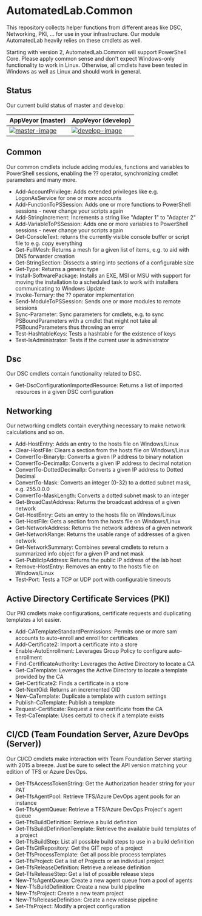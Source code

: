 # AutomatedLab.Common

This repository collects helper functions from different areas like DSC, Networking, PKI, ... for use in your infrastructure. Our module AutomatedLab heavily relies on these cmdlets as well.

Starting with version 2, AutomatedLab.Common will support PowerShell Core. Please apply common sense and don't expect Windows-only functionality to work in Linux. Otherwise, all cmdlets have been tested in Windows as well as Linux and should work in general.

## Status

Our current build status of master and develop:

| AppVeyor (master)        | AppVeyor (develop)       |
|--------------------------|--------------------------|
| [![master-image][]][master-site] | [![develop-image][]][master-site] |

[master-image]: https://ci.appveyor.com/api/projects/status/l6r33lbrxkcu76kw/branch/master?svg=true
[develop-image]: https://ci.appveyor.com/api/projects/status/l6r33lbrxkcu76kw/branch/develop?svg=true
[master-site]: https://ci.appveyor.com/project/AutomatedLab/AutomatedLab-Common

## Common

Our common cmdlets include adding modules, functions and variables to PowerShell sessions, enabling the ?? operator, synchronizing cmdlet parameters and many more.

- Add-AccountPrivilege: Adds extended privileges like e.g. LogonAsService for one or more accounts
- Add-FunctionToPSSession: Adds one or more functions to PowerShell sessions - never change your scripts again
- Add-StringIncrement: Increments a string like "Adapter 1" to "Adapter 2"
- Add-VariableToPSSession: Adds one or more variables to PowerShell sessions - never change your scripts again
- Get-ConsoleText: returns the currently visible console buffer or script file to e.g. copy everything
- Get-FullMesh: Returns a mesh for a given list of items, e.g. to aid with DNS forwarder creation
- Get-StringSection: Dissects a string into sections of a configurable size
- Get-Type: Returns a generic type
- Install-SoftwarePackage: Installs an EXE, MSI or MSU with support for moving the installation to a scheduled task to work with installers communicating to Windows Update
- Invoke-Ternary: the ?? operator implementation
- Send-ModuleToPSSession: Sends one or more modules to remote sessions
- Sync-Parameter: Sync parameters for cmdlets, e.g. to sync PSBoundParameters with a cmdlet that might not take all PSBoundParameters thus throwing an error
- Test-HashtableKeys: Tests a hashtable for the existence of keys
- Test-IsAdministrator: Tests if the current user is administrator

## Dsc

Our DSC cmdlets contain functionality related to DSC.

- Get-DscConfigurationImportedResource: Returns a list of imported resources in a given DSC configuration

## Networking

Our networking cmdlets contain everything necessary to make network calculations and so on.

- Add-HostEntry: Adds an entry to the hosts file on Windows/Linux
- Clear-HostFile: Clears a section from the hosts file on Windows/Linux
- ConvertTo-BinaryIp: Converts a given IP address to binary notation
- ConvertTo-DecimalIp: Converts a given IP address to decimal notation
- ConvertTo-DottedDecimalIp: Converts a given IP address to Dotted Decimal
- ConvertTo-Mask: Converts an integer (0-32) to a dotted subnet mask, e.g. 255.0.0.0
- ConvertTo-MaskLength: Converts a dotted subnet mask to an integer
- Get-BroadCastAddress: Returns the broadcast address of a given network
- Get-HostEntry: Gets an entry to the hosts file on Windows/Linux
- Get-HostFile: Gets a section from the hosts file on Windows/Linux
- Get-NetworkAddress: Returns the network address of a given network
- Get-NetworkRange: Returns the usable range of addresses of a given network
- Get-NetworkSummary: Combines several cmdlets to return a summarized info object for a given IP and net mask
- Get-PublicIpAddress: Returns the public IP address of the lab host
- Remove-HostEntry: Removes an entry to the hosts file on Windows/Linux
- Test-Port: Tests a TCP or UDP port with configurable timeouts

## Active Directory Certificate Services (PKI)

Our PKI cmdlets make configurations, certificate requests and duplicating templates a lot easier.

- Add-CATemplateStandardPermissions: Permits one or more sam accounts to auto-enroll and enroll for certificates
- Add-Certificate2: Import a certificate into a store
- Enable-AutoEnrollment: Leverages Group Policy to configure auto-enrollment
- Find-CertificateAuthority: Leverages the Active Directory to locate a CA
- Get-CaTemplate: Leverages the Active Directory to locate a template provided by the CA
- Get-Certificate2: Finds a certificate in a store
- Get-NextOid: Returns an incremented OID
- New-CaTemplate: Duplicate a template with custom settings
- Publish-CaTemplate: Publish a template
- Request-Certificate: Request a new certificate from the CA
- Test-CaTemplate: Uses certutil to check if a template exists

## CI/CD (Team Foundation Server, Azure DevOps (Server))

Our CI/CD cmdlets make interaction with Team Foundation Server starting with 2015 a breeze. Just be sure
to select the API version matching your edition of TFS or Azure DevOps.

- Get-TfsAccessTokenString: Get the Authorization header string for your PAT
- Get-TfsAgentPool: Retrieve TFS/Azure DevOps agent pools for an instance
- Get-TfsAgentQueue: Retrieve a TFS/Azure DevOps Project's agent queue
- Get-TfsBuildDefinition: Retrieve a build definition
- Get-TfsBuildDefinitionTemplate: Retrieve the available build templates of a project
- Get-TfsBuildStep: List all possible build steps to use in a build definition
- Get-TfsGitRepository: Get the GIT repo of a project
- Get-TfsProcessTemplate: Get all possible process templates
- Get-TfsProject: Get a list of Projects or an individual project
- Get-TfsReleaseDefinition: Retrieve a release definition
- Get-TfsReleaseStep: Get a list of possible release steps
- New-TfsAgentQueue: Create a new agent queue from a pool of agents
- New-TfsBuildDefinition: Create a new build pipeline
- New-TfsProject: Create a new team project
- New-TfsReleaseDefinition: Create a new release pipeline
- Set-TfsProject: Modify a project configuration
